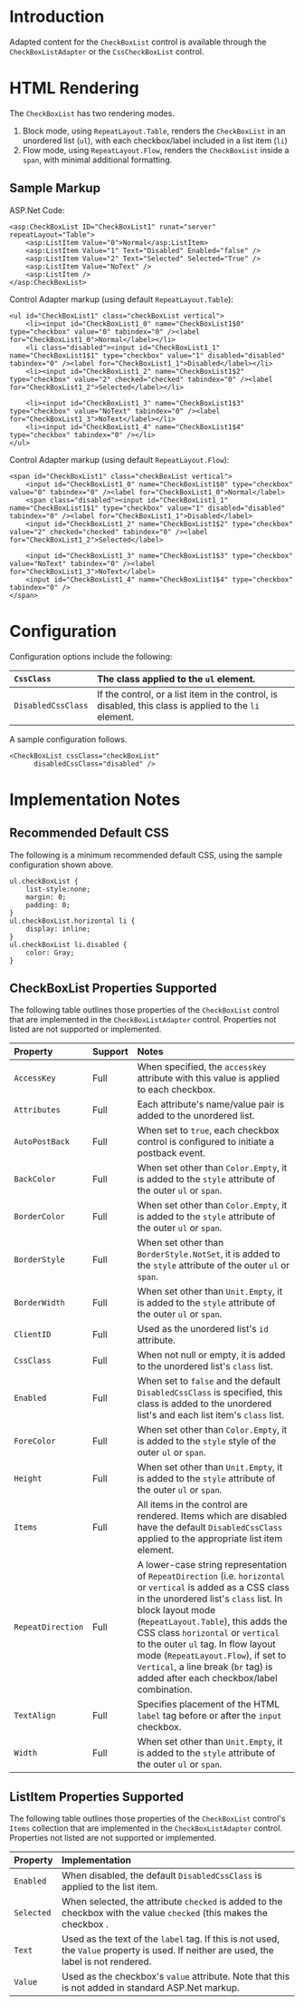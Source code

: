 # Introduction #

Adapted content for the `CheckBoxList` control is available through the `CheckBoxListAdapter` or the `CssCheckBoxList` control.


# HTML Rendering #

The `CheckBoxList` has two rendering modes.

  1. Block mode, using `RepeatLayout.Table`, renders the `CheckBoxList` in an unordered list (`ul`), with each checkbox/label included in a list item (`li`)
  1. Flow mode, using `RepeatLayout.Flow`, renders the `CheckBoxList` inside a `span`, with minimal additional formatting.


## Sample Markup ##

ASP.Net Code:
```
<asp:CheckBoxList ID="CheckBoxList1" runat="server" repeatLayout="Table">
	<asp:ListItem Value="0">Normal</asp:ListItem>
	<asp:ListItem Value="1" Text="Disabled" Enabled="false" />
	<asp:ListItem Value="2" Text="Selected" Selected="True" />
	<asp:ListItem Value="NoText" />
	<asp:ListItem />
</asp:CheckBoxList>
```

Control Adapter markup (using default `RepeatLayout.Table`):
```
<ul id="CheckBoxList1" class="checkBoxList vertical">
	<li><input id="CheckBoxList1_0" name="CheckBoxList1$0" type="checkbox" value="0" tabindex="0" /><label for="CheckBoxList1_0">Normal</label></li>
	<li class="disabled"><input id="CheckBoxList1_1" name="CheckBoxList1$1" type="checkbox" value="1" disabled="disabled" tabindex="0" /><label for="CheckBoxList1_1">Disabled</label></li>
	<li><input id="CheckBoxList1_2" name="CheckBoxList1$2" type="checkbox" value="2" checked="checked" tabindex="0" /><label for="CheckBoxList1_2">Selected</label></li>

	<li><input id="CheckBoxList1_3" name="CheckBoxList1$3" type="checkbox" value="NoText" tabindex="0" /><label for="CheckBoxList1_3">NoText</label></li>
	<li><input id="CheckBoxList1_4" name="CheckBoxList1$4" type="checkbox" tabindex="0" /></li>
</ul>
```

Control Adapter markup (using default `RepeatLayout.Flow`):
```
<span id="CheckBoxList1" class="checkBoxList vertical">
	<input id="CheckBoxList1_0" name="CheckBoxList1$0" type="checkbox" value="0" tabindex="0" /><label for="CheckBoxList1_0">Normal</label>
	<span class="disabled"><input id="CheckBoxList1_1" name="CheckBoxList1$1" type="checkbox" value="1" disabled="disabled" tabindex="0" /><label for="CheckBoxList1_1">Disabled</label>
	<input id="CheckBoxList1_2" name="CheckBoxList1$2" type="checkbox" value="2" checked="checked" tabindex="0" /><label for="CheckBoxList1_2">Selected</label>

	<input id="CheckBoxList1_3" name="CheckBoxList1$3" type="checkbox" value="NoText" tabindex="0" /><label for="CheckBoxList1_3">NoText</label>
	<input id="CheckBoxList1_4" name="CheckBoxList1$4" type="checkbox" tabindex="0" />
</span>
```


# Configuration #

Configuration options include the following:

| `CssClass` | The class applied to the `ul` element. |
|:-----------|:---------------------------------------|
| `DisabledCssClass` | If the control, or a list item in the control, is disabled, this class is applied to the `li` element. |

A sample configuration follows.

```
<CheckBoxList cssClass="checkBoxList" 
	  disabledCssClass="disabled" />
```


# Implementation Notes #

## Recommended Default CSS ##

The following is a minimum recommended default CSS, using the sample configuration shown above.

```
ul.checkBoxList {
	list-style:none;
	margin: 0;
	padding: 0;
}
ul.checkBoxList.horizontal li {
	display: inline;
}
ul.checkBoxList li.disabled {
	color: Gray;
}
```


## CheckBoxList Properties Supported ##

The following table outlines those properties of the `CheckBoxList` control that are implemented in the `CheckBoxListAdapter` control. Properties not listed are not supported or implemented.

| **Property** | **Support** | **Notes** |
|:-------------|:------------|:----------|
| `AccessKey`  | Full        | When specified, the `accesskey` attribute with this value is applied to each checkbox. |
| `Attributes` | Full        | Each attribute's name/value pair is added to the unordered list. |
| `AutoPostBack` | Full        | When set to `true`, each checkbox control is configured to initiate a postback event. |
| `BackColor`  | Full        | When set other than `Color.Empty`, it is added to the `style` attribute of the outer `ul` or `span`. |
| `BorderColor` | Full        | When set other than `Color.Empty`, it is added to the `style` attribute of the outer `ul` or `span`. |
| `BorderStyle` | Full        | When set other than `BorderStyle.NotSet`, it is added to the `style` attribute of the outer `ul` or `span`. |
| `BorderWidth` | Full        | When set other than `Unit.Empty`, it is added to the `style` attribute of the outer `ul` or `span`. |
| `ClientID`   | Full        | Used as the unordered list's `id` attribute. |
| `CssClass`   | Full        | When not null or empty, it is added to the unordered list's `class` list. |
| `Enabled`    | Full        | When set to `false` and the default `DisabledCssClass` is specified, this class is added to the unordered list's and each list item's `class` list. |
| `ForeColor`  | Full        | When set other than `Color.Empty`, it is added to the `style` style of the outer `ul` or `span`. |
| `Height`     | Full        | When set other than `Unit.Empty`, it is added to the `style` attribute of the outer `ul` or `span`. |
| `Items`      | Full        | All items in the control are rendered. Items which are disabled have the default `DisabledCssClass` applied to the appropriate list item element. |
| `RepeatDirection` | Full        | A lower-case string representation of `RepeatDirection` (i.e. `horizontal` or `vertical` is added as a CSS class in the unordered list's `class` list. In block layout mode (`RepeatLayout.Table`), this adds the CSS class `horizontal` or `vertical` to the outer `ul` tag. In flow layout mode (`RepeatLayout.Flow`), if set to `Vertical`, a line break (`br` tag) is added after each checkbox/label combination. |
| `TextAlign`  | Full        | Specifies placement of the HTML `label` tag before or after the `input` checkbox. |
| `Width`      | Full        | When set other than `Unit.Empty`, it is added to the `style` attribute of the outer `ul` or `span`. |


## ListItem Properties Supported ##

The following table outlines those properties of the `CheckBoxList` control's `Items` collection that are implemented in the `CheckBoxListAdapter` control. Properties not listed are not supported or implemented.

| **Property** | **Implementation** |
|:-------------|:-------------------|
| `Enabled`    | When disabled, the default `DisabledCssClass` is applied to the list item. |
| `Selected`   | When selected, the attribute `checked` is added to the checkbox with the value `checked` (this makes the checkbox . |
| `Text`       | Used as the text of the `label` tag. If this is not used, the `Value` property is used. If neither are used, the label is not rendered. |
| `Value`      | Used as the checkbox's `value` attribute. Note that this is not added in standard ASP.Net markup. |